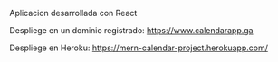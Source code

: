 Aplicacion desarrollada con React

Despliege en un dominio registrado: https://www.calendarapp.ga

Despliege en Heroku: https://mern-calendar-project.herokuapp.com/

